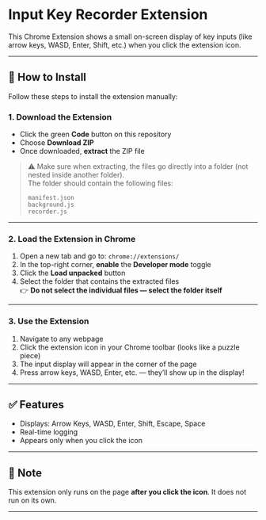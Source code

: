 # Input Key Recorder Extension

This Chrome Extension shows a small on-screen display of key inputs (like arrow keys, WASD, Enter, Shift, etc.) when you click the extension icon.

---

## 🔧 How to Install

Follow these steps to install the extension manually:

### 1. Download the Extension

- Click the green **Code** button on this repository
- Choose **Download ZIP**
- Once downloaded, **extract** the ZIP file

> ⚠️ Make sure when extracting, the files go directly into a folder (not nested inside another folder).  
> The folder should contain the following files:
>
> ```
> manifest.json
> background.js
> recorder.js
> ```

---

### 2. Load the Extension in Chrome

1. Open a new tab and go to: `chrome://extensions/`
2. In the top-right corner, **enable** the **Developer mode** toggle
3. Click the **Load unpacked** button
4. Select the folder that contains the extracted files  
   👉 **Do not select the individual files — select the folder itself**

---

### 3. Use the Extension

1. Navigate to any webpage
2. Click the extension icon in your Chrome toolbar (looks like a puzzle piece)
3. The input display will appear in the corner of the page
4. Press arrow keys, WASD, Enter, etc. — they’ll show up in the display!

---

## ✅ Features

- Displays: Arrow Keys, WASD, Enter, Shift, Escape, Space
- Real-time logging
- Appears only when you click the icon

---

## 📌 Note

This extension only runs on the page **after you click the icon**. It does not run on its own.

---
